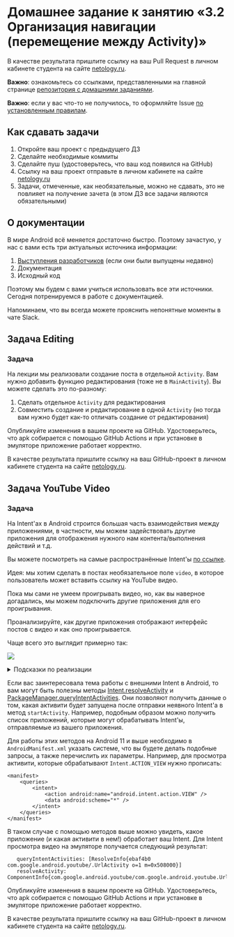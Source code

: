# Домашнее задание к занятию «3.2 Организация навигации (перемещение между Activity)»

В качестве результата пришлите ссылку на ваш Pull Request в личном кабинете студента на сайте [netology.ru](https://netology.ru).

**Важно**: ознакомьтесь со ссылками, представленными на главной странице [репозитория с домашними заданиями](../README.md).

**Важно**: если у вас что-то не получилось, то оформляйте Issue [по установленным правилам](../report-requirements.md).

## Как сдавать задачи

1. Откройте ваш проект с предыдущего ДЗ
1. Сделайте необходимые коммиты
1. Сделайте пуш (удостоверьтесь, что ваш код появился на GitHub)
1. Ссылку на ваш проект отправьте в личном кабинете на сайте [netology.ru](https://netology.ru)
1. Задачи, отмеченные, как необязательные, можно не сдавать, это не повлияет на получение зачета (в этом ДЗ все задачи являются обязательными)

## О документации

В мире Android всё меняется достаточно быстро. Поэтому зачастую, у нас с вами есть три актуальных источника информации:
1. [Выступления разработчиков](https://www.youtube.com/user/androiddevelopers) (если они были выпущены недавно)
1. Документация
1. Исходный код

Поэтому мы будем с вами учиться использовать все эти источники. Сегодня потренируемся в работе с документацией.

Напоминаем, что вы всегда можете прояснить непонятные моменты в чате Slack.

## Задача Editing

### Задача

На лекции мы реализовали создание поста в отдельной `Activity`. Вам нужно добавить функцию редактирования (тоже не в `MainActivity`). Вы можете сделать это по-разному:
1. Сделать отдельное `Activity` для редактирования
1. Совместить создание и редактирование в одной `Activity` (но тогда вам нужно будет как-то отличать создание от редактирования)

Опубликуйте изменения в вашем проекте на GitHub. Удостоверьтесь, что apk собирается с помощью GitHub Actions и при установке в эмуляторе приложение работает корректно.

В качестве результата пришлите ссылку на ваш GitHub-проект в личном кабинете студента на сайте [netology.ru](https://netology.ru).

## Задача YouTube Video

### Задача

На Intent'ах в Android строится большая часть взаимодействия между приложениями, в частности, мы можем задействовать другие приложения для отображения нужного нам контента/выполнения действий и т.д.

Вы можете посмотреть на самые распространённые Intent'ы [по ссылке](https://developer.android.com/guide/components/intents-common).

Идея: мы хотим сделать в постах необязательное поле `video`, в которое пользователь может вставить ссылку на YouTube видео.

Пока мы сами не умеем проигрывать видео, но, как вы наверное догадались, мы можем подключить другие приложения для его проигрывания.

Проанализируйте, как другие приложения отображают интерфейс постов с видео и как оно проигрывается.

Чаще всего это выглядит примерно так:

![](pic/video.png)

<details>
<summary>Подсказки по реализации</summary>

1. Не заморачивайтесь с обложкой, поставьте вместо неё заглушку и кнопку Play
1. Перехватывайте все клики на кнопке и на обложке (т.е. пользователь не обязательно должен попадать в саму кнопку)
1. Для отображения открытия приложения, вам достаточно:
    * URL'а вида: `"https://www.youtube.com/watch?v=WhWc3b3KhnY"` или сокращённой версии
    * передать этот URL в `Uri.parse`: `Intent(Intent.ACTION_VIEW, Uri.parse('url'))`
    * стартовать Activity с созданным Intent'ом
</details>

Если вас заинтересовала тема работы с внешними Intent в Android, то вам могут быть полезны методы [Intent.resolveActivity](https://developer.android.com/reference/android/content/Intent#resolveActivity(android.content.pm.PackageManager)) и [PackageManager.queryIntentActivities](https://developer.android.com/reference/android/content/pm/PackageManager#queryIntentActivities(android.content.Intent,%20int)).
Они позволяют получить данные о том, какая активити будет запущена после отправки неявного Intent'а в метод `startActivity`. Например, подобным образом можно получить список приложений, которые могут обрабатывать Intent'ы, отправляемые из вашего приложения.
   
Для работы этих методов на Android 11 и выше необходимо в `AndroidManifest.xml` указать системе, что вы будете делать подобные запросы, а также перечислить их параметры.
Например, для просмотра активити, которые обрабатывают `Intent.ACTION_VIEW` нужно прописать:

```
<manifest>
    <queries>
        <intent>
            <action android:name="android.intent.action.VIEW" />
            <data android:scheme="*" />
        </intent>
    </queries>
</manifest>
```
   
В таком случае с помощью методов выше можно увидеть, какое приложение (и какая активити в нем!) обработает ваш Intent. Для Intent просмотра видео на эмуляторе получается следующий результат:

```
   queryIntentActivities: [ResolveInfo{ebaf4b0 com.google.android.youtube/.UrlActivity o=1 m=0x508000}]
   resolveActivity: ComponentInfo{com.google.android.youtube/com.google.android.youtube.UrlActivity}
```

Опубликуйте изменения в вашем проекте на GitHub. Удостоверьтесь, что apk собирается с помощью GitHub Actions и при установке в эмуляторе приложение работает корректно.

В качестве результата пришлите ссылку на ваш GitHub-проект в личном кабинете студента на сайте [netology.ru](https://netology.ru).

